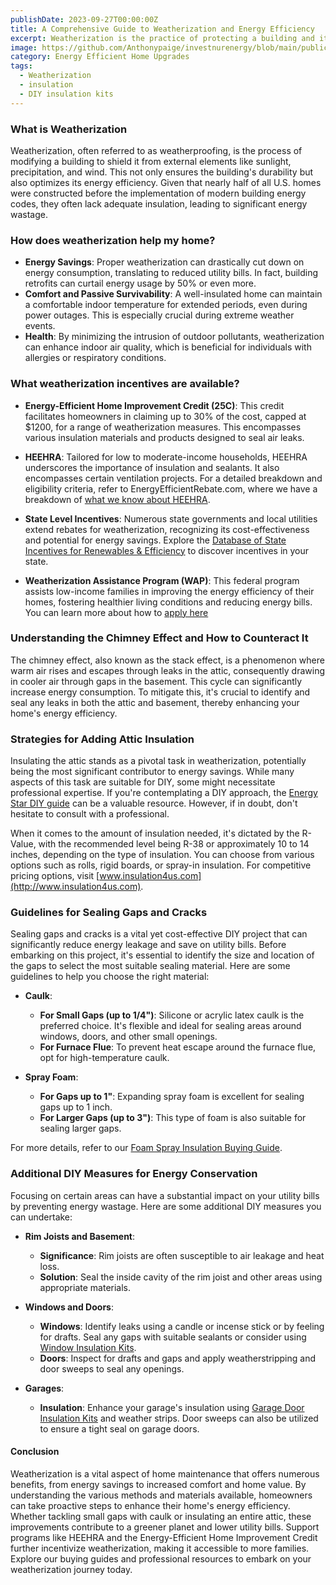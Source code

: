 ```yaml
---
publishDate: 2023-09-27T00:00:00Z
title: A Comprehensive Guide to Weatherization and Energy Efficiency
excerpt: Weatherization is the practice of protecting a building and its interior from the elements, particularly from sunlight, precipitation, and wind.
image: https://github.com/Anthonypaige/investnurenergy/blob/main/public/images/cover-art/WTHR-1-cover-art.png?raw=true
category: Energy Efficient Home Upgrades
tags:
  - Weatherization
  - insulation
  - DIY insulation kits
---
```


### **What is Weatherization**

Weatherization, often referred to as weatherproofing, is the process of modifying a building to shield it from external elements like sunlight, precipitation, and wind. This not only ensures the building's durability but also optimizes its energy efficiency. Given that nearly half of all U.S. homes were constructed before the implementation of modern building energy codes, they often lack adequate insulation, leading to significant energy wastage.

### **How does weatherization help my home?**

- **Energy Savings**: Proper weatherization can drastically cut down on energy consumption, translating to reduced utility bills. In fact, building retrofits can curtail energy usage by 50% or even more.
- **Comfort and Passive Survivability**: A well-insulated home can maintain a comfortable indoor temperature for extended periods, even during power outages. This is especially crucial during extreme weather events.
- **Health**: By minimizing the intrusion of outdoor pollutants, weatherization can enhance indoor air quality, which is beneficial for individuals with allergies or respiratory conditions.

### **What weatherization incentives are available?**

- **Energy-Efficient Home Improvement Credit (25C)**: This credit facilitates homeowners in claiming up to 30% of the cost, capped at $1200, for a range of weatherization measures. This encompasses various insulation materials and products designed to seal air leaks.

- **HEEHRA**: Tailored for low to moderate-income households, HEEHRA underscores the importance of insulation and sealants. It also encompasses certain ventilation projects. For a detailed breakdown and eligibility criteria, refer to EnergyEfficientRebate.com, where we have a breakdown of [what we know about HEEHRA](investinyourenergy.com/what-is-the-high-efficiency-electric-home-rebate-act).

- **State Level Incentives**: Numerous state governments and local utilities extend rebates for weatherization, recognizing its cost-effectiveness and potential for energy savings. Explore the [Database of State Incentives for Renewables & Efficiency](dsireusa.org) to discover incentives in your state.

- **Weatherization Assistance Program (WAP)**: This federal program assists low-income families in improving the energy efficiency of their homes, fostering healthier living conditions and reducing energy bills. You can learn more about how to [apply here](https://www.energy.gov/scep/wap/how-apply-weatherization-assistance)

### **Understanding the Chimney Effect and How to Counteract It**

The chimney effect, also known as the stack effect, is a phenomenon where warm air rises and escapes through leaks in the attic, consequently drawing in cooler air through gaps in the basement. This cycle can significantly increase energy consumption. To mitigate this, it's crucial to identify and seal any leaks in both the attic and basement, thereby enhancing your home's energy efficiency.

### **Strategies for Adding Attic Insulation**

Insulating the attic stands as a pivotal task in weatherization, potentially being the most significant contributor to energy savings. While many aspects of this task are suitable for DIY, some might necessitate professional expertise. If you're contemplating a DIY approach, the [Energy Star DIY guide](https://www.energystar.gov/sites/default/files/asset/document/DIY_Guide_2016.pdf) can be a valuable resource. However, if in doubt, don't hesitate to consult with a professional.

When it comes to the amount of insulation needed, it's dictated by the R-Value, with the recommended level being R-38 or approximately 10 to 14 inches, depending on the type of insulation. You can choose from various options such as rolls, rigid boards, or spray-in insulation. For competitive pricing options, visit [www.insulation4us.com](http://www.insulation4us.com).

### **Guidelines for Sealing Gaps and Cracks**

Sealing gaps and cracks is a vital yet cost-effective DIY project that can significantly reduce energy leakage and save on utility bills. Before embarking on this project, it's essential to identify the size and location of the gaps to select the most suitable sealing material. Here are some guidelines to help you choose the right material:

- **Caulk**:

  - **For Small Gaps (up to 1/4")**: Silicone or acrylic latex caulk is the preferred choice. It's flexible and ideal for sealing areas around windows, doors, and other small openings.
  - **For Furnace Flue**: To prevent heat escape around the furnace flue, opt for high-temperature caulk.

- **Spray Foam**:
  - **For Gaps up to 1"**: Expanding spray foam is excellent for sealing gaps up to 1 inch.
  - **For Larger Gaps (up to 3")**: This type of foam is also suitable for sealing larger gaps.

For more details, refer to our [Foam Spray Insulation Buying Guide](foam-spray-insulation-buying-guide).

### **Additional DIY Measures for Energy Conservation**

Focusing on certain areas can have a substantial impact on your utility bills by preventing energy wastage. Here are some additional DIY measures you can undertake:

- **Rim Joists and Basement**:

  - **Significance**: Rim joists are often susceptible to air leakage and heat loss.
  - **Solution**: Seal the inside cavity of the rim joist and other areas using appropriate materials.

- **Windows and Doors**:

  - **Windows**: Identify leaks using a candle or incense stick or by feeling for drafts. Seal any gaps with suitable sealants or consider using [Window Insulation Kits](https://amzn.to/3FjOiu9).
  - **Doors**: Inspect for drafts and gaps and apply weatherstripping and door sweeps to seal any openings.

- **Garages**:

  - **Insulation**: Enhance your garage's insulation using [Garage Door Insulation Kits](https://amzn.to/3FjOl9j) and weather strips. Door sweeps can also be utilized to ensure a tight seal on garage doors.

#### **Conclusion**

Weatherization is a vital aspect of home maintenance that offers numerous benefits, from energy savings to increased comfort and home value. By understanding the various methods and materials available, homeowners can take proactive steps to enhance their home's energy efficiency. Whether tackling small gaps with caulk or insulating an entire attic, these improvements contribute to a greener planet and lower utility bills. Support programs like HEEHRA and the Energy-Efficient Home Improvement Credit further incentivize weatherization, making it accessible to more families. Explore our buying guides and professional resources to embark on your weatherization journey today.
